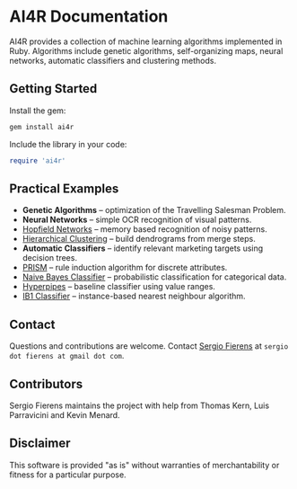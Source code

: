 # AI4R Documentation

AI4R provides a collection of machine learning algorithms implemented in Ruby. Algorithms include genetic algorithms, self-organizing maps, neural networks, automatic classifiers and clustering methods.

## Getting Started

Install the gem:

```bash
gem install ai4r
```

Include the library in your code:

```ruby
require 'ai4r'
```

## Practical Examples

* **Genetic Algorithms** – optimization of the Travelling Salesman Problem.
* **Neural Networks** – simple OCR recognition of visual patterns.
* [Hopfield Networks](hopfield_network.md) – memory based recognition of noisy patterns.
* [Hierarchical Clustering](hierarchical_clustering.md) – build dendrograms from merge steps.
* **Automatic Classifiers** – identify relevant marketing targets using decision trees.
* [PRISM](prism.md) – rule induction algorithm for discrete attributes.
* [Naive Bayes Classifier](naive_bayes.md) – probabilistic classification for categorical data.
* [Hyperpipes](hyperpipes.md) – baseline classifier using value ranges.
* [IB1 Classifier](ib1.md) – instance-based nearest neighbour algorithm.

## Contact

Questions and contributions are welcome. Contact [Sergio Fierens](https://github.com/SergioFierens) at `sergio dot fierens at gmail dot com`.

## Contributors

Sergio Fierens maintains the project with help from Thomas Kern, Luis Parravicini and Kevin Menard.

## Disclaimer

This software is provided "as is" without warranties of merchantability or fitness for a particular purpose.
